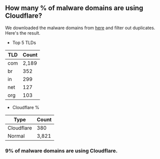 ## How many % of malware domains are using Cloudflare?


We downloaded the malware domains from [here](https://urlhaus.abuse.ch) and filter out duplicates.
Here's the result.


[//]: # (start replacement)


- Top 5 TLDs

| TLD | Count |
| --- | --- |
| com | 2,189 |
| br | 352 |
| in | 299 |
| net | 127 |
| org | 103 |


- Cloudflare %

| Type | Count |
| --- | --- |
| Cloudflare | 380 |
| Normal | 3,821 |


### 9% of malware domains are using Cloudflare.